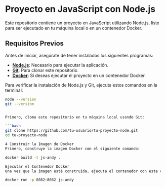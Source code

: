 # Proyecto en JavaScript con Node.js

Este repositorio contiene un proyecto en JavaScript utilizando Node.js, listo para ser ejecutado en tu máquina local o en un contenedor Docker.

## Requisitos Previos

Antes de iniciar, asegúrate de tener instalados los siguientes programas:

- **[Node.js](https://nodejs.org/en/download/)**: Necesario para ejecutar la aplicación.
- **[Git](https://git-scm.com/book/es/v2/Comenzando-Instalando-Git)**: Para clonar este repositorio.
- **[Docker](https://www.docker.com/get-started)**: Si deseas ejecutar el proyecto en un contenedor Docker.

Para verificar la instalación de Node.js y Git, ejecuta estos comandos en la terminal:

```bash
node --version
git --version


Primero, clona este repositorio en tu máquina local usando Git:

```bash
git clone https://github.com/tu-usuario/tu-proyecto-node.git
cd tu-proyecto-node

4 Construir la Imagen de Docker
Primero, construye la imagen Docker con el siguiente comando:

docker build -t js-andy .

Ejecutar el Contenedor Docker
Una vez que la imagen esté construida, ejecuta el contenedor con este comando:

docker run -p 8082:8082 js-andy
